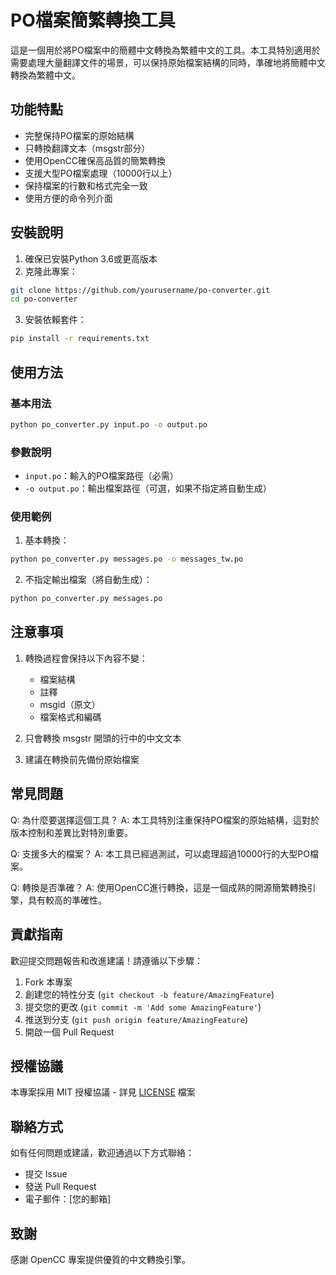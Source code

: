 # PO檔案簡繁轉換工具

這是一個用於將PO檔案中的簡體中文轉換為繁體中文的工具。本工具特別適用於需要處理大量翻譯文件的場景，可以保持原始檔案結構的同時，準確地將簡體中文轉換為繁體中文。

## 功能特點

- 完整保持PO檔案的原始結構
- 只轉換翻譯文本（msgstr部分）
- 使用OpenCC確保高品質的簡繁轉換
- 支援大型PO檔案處理（10000行以上）
- 保持檔案的行數和格式完全一致
- 使用方便的命令列介面

## 安裝說明

1. 確保已安裝Python 3.6或更高版本
2. 克隆此專案：
```bash
git clone https://github.com/yourusername/po-converter.git
cd po-converter
```

3. 安裝依賴套件：
```bash
pip install -r requirements.txt
```

## 使用方法

### 基本用法

```bash
python po_converter.py input.po -o output.po
```

### 參數說明

- `input.po`：輸入的PO檔案路徑（必需）
- `-o output.po`：輸出檔案路徑（可選，如果不指定將自動生成）

### 使用範例

1. 基本轉換：
```bash
python po_converter.py messages.po -o messages_tw.po
```

2. 不指定輸出檔案（將自動生成）：
```bash
python po_converter.py messages.po
```

## 注意事項

1. 轉換過程會保持以下內容不變：
   - 檔案結構
   - 註釋
   - msgid（原文）
   - 檔案格式和編碼

2. 只會轉換 msgstr 開頭的行中的中文文本

3. 建議在轉換前先備份原始檔案

## 常見問題

Q: 為什麼要選擇這個工具？
A: 本工具特別注重保持PO檔案的原始結構，這對於版本控制和差異比對特別重要。

Q: 支援多大的檔案？
A: 本工具已經過測試，可以處理超過10000行的大型PO檔案。

Q: 轉換是否準確？
A: 使用OpenCC進行轉換，這是一個成熟的開源簡繁轉換引擎，具有較高的準確性。

## 貢獻指南

歡迎提交問題報告和改進建議！請遵循以下步驟：

1. Fork 本專案
2. 創建您的特性分支 (`git checkout -b feature/AmazingFeature`)
3. 提交您的更改 (`git commit -m 'Add some AmazingFeature'`)
4. 推送到分支 (`git push origin feature/AmazingFeature`)
5. 開啟一個 Pull Request

## 授權協議

本專案採用 MIT 授權協議 - 詳見 [LICENSE](LICENSE) 檔案

## 聯絡方式

如有任何問題或建議，歡迎通過以下方式聯絡：

- 提交 Issue
- 發送 Pull Request
- 電子郵件：[您的郵箱]

## 致謝

感謝 OpenCC 專案提供優質的中文轉換引擎。
